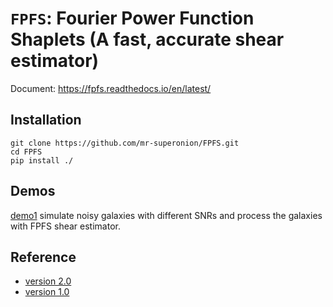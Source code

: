 # `FPFS`: Fourier Power Function Shaplets (A fast, accurate shear estimator)

Document: https://fpfs.readthedocs.io/en/latest/

## Installation

```shell
git clone https://github.com/mr-superonion/FPFS.git
cd FPFS
pip install ./
```

## Demos

[demo1](https://github.com/mr-superonion/FPFS/blob/master/notebook/demos/demo1.ipynb)
simulate noisy galaxies with different SNRs and process the galaxies with FPFS
shear estimator.


## Reference
+ [version 2.0](https://ui.adsabs.harvard.edu/abs/2021arXiv211001214L/abstract)
+ [version 1.0](https://ui.adsabs.harvard.edu/abs/2018MNRAS.481.4445L/abstract)
